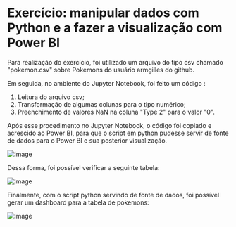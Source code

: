 # Exercício: manipular dados com Python e a fazer a visualização com Power BI

Para realização do exercício, foi utilizado um arquivo do tipo csv chamado "pokemon.csv" sobre Pokemons do usuário armgilles do github.

Em seguida, no ambiente do Jupyter Notebook, foi feito um código :
1) Leitura do arquivo csv;
2) Transformação de algumas colunas para o tipo numérico;
3) Preenchimento de valores NaN na coluna "Type 2" para o valor "0".

Após esse procedimento no Jupyter Notebook, o código foi copiado e acrescido ao Power BI, para que o script em python pudesse servir de fonte de dados para o Power BI e sua posterior visualização.

![image](https://user-images.githubusercontent.com/89808695/220777038-a0c3f0e3-a90a-4e2b-b5f4-e6ff7dcfc811.png)

Dessa forma, foi possível verificar a seguinte tabela: 

![image](https://user-images.githubusercontent.com/89808695/220777131-1926eb7e-637e-45eb-a2e6-0462ea996633.png)

Finalmente, com o script python servindo de fonte de dados, foi possível gerar um dashboard para a tabela de pokemons:

![image](https://user-images.githubusercontent.com/89808695/220777349-f60b3c3b-733a-4154-ad4c-04adf0aa40a4.png)
